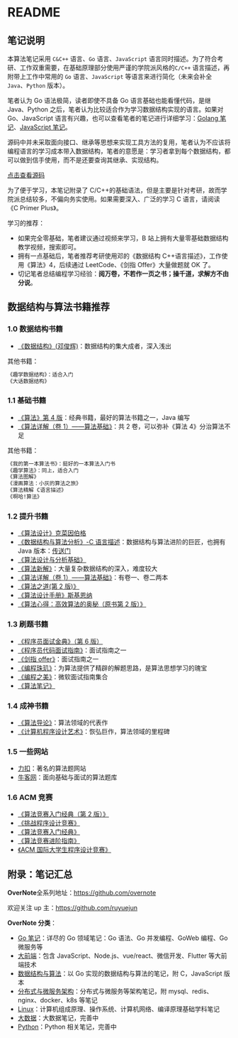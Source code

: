 # README

## 笔记说明

本算法笔记采用 `C&C++` 语言、`Go` 语言、`JavaScript` 语言同时描述。为了符合考研、工作双重需要，在基础原理部分使用严谨的学院派风格的`C/C++` 语言描述，再附带上工作中常用的 `Go` 语言、`JavaScript` 等语言来进行简化（未来会补全 `Java`、`Python` 版本）。

笔者认为 Go 语法极简，读者即使不具备 Go 语言基础也能看懂代码，是继 Java、Python 之后，笔者认为比较适合作为学习数据结构实现的语言。如果对 Go、JavaScript 语言有兴趣，也可以查看笔者的笔记进行详细学习：[Golang 笔记](https://github.com/overnote/over-golang)、[JavaScript 笔记](https://github.com/overnote/over-javascript)。

源码中并未采取面向接口、继承等思想来实现工具方法的复用，笔者认为不应该将编程语言的学习成本带入数据结构，笔者的意愿是：学习者拿到每个数据结构，都可以做到信手使用，而不是还要查询其继承、实现结构。

[点击查看源码](https://github.com/overnote/over-algorithm/tree/master/sources)

为了便于学习，本笔记附录了 C/C++的基础语法，但是主要是针对考研，故而学院派总结较多，不偏向务实使用。如果需要深入、广泛的学习 C 语言，请阅读《C Primer Plus》。

学习的推荐：

- 如果完全零基础，笔者建议通过视频来学习，B 站上拥有大量零基础数据结构教学视频，搜索即可。
- 拥有一点基础后，笔者推荐考研使用邓的《数据结构 C++语言描述》，工作使用《算法》4，后续通过 LeetCode、《剑指 Offer》大量做题就 OK 了。
- 切记笔者总结编程学习经验：**阅万卷，不若作一页之书；操千道，求解方不由分说**。

## 数据结构与算法书籍推荐

### 1.0 数据结构书籍

- [《数据结构》(邓俊辉)](https://book.douban.com/subject/25859528/)：数据结构的集大成者，深入浅出

其他书籍：

```txt
《趣学数据结构》：适合入门
《大话数据结构》
```

### 1.1 基础书籍

- [《算法》第 4 版](https://book.douban.com/subject/10432347/)：经典书籍，最好的算法书籍之一，Java 编写
- [《算法详解（卷 1）——算法基础》](https://book.douban.com/subject/30424415/)：共 2 卷，可以弥补《算法 4》分治算法不足

其他书籍：

```txt
《我的第一本算法书》：挺好的一本算法入门书
《趣学算法》：同上，适合入门
《算法图解》
《漫画算法：小灰的算法之旅》
《算法精解 C语言描述》
《啊哈!算法》
```

### 1.2 提升书籍

- [《算法设计》克菜因伯格](https://book.douban.com/subject/35391618/)
- [《数据结构与算法分析》-C 语言描述](https://book.douban.com/subject/4924153/)：数据结构与算法进阶的巨匠，也拥有 Java 版本：[传送门](https://book.douban.com/subject/26745780/)
- [《算法设计与分析基础》](https://book.douban.com/subject/26337727/)
- [《算法新解》](https://book.douban.com/subject/26931430/)：大量复杂数据结构的深入，难度较大
- [《算法详解（卷 1）——算法基础》](https://book.douban.com/subject/30424415/)：有卷一、卷二两本
- [《算法之道(第 2 版)》](https://book.douban.com/subject/10564644/)
- [《算法设计手册》斯基恩纳](https://book.douban.com/subject/4048566/)
- [《算法心得：高效算法的奥秘（原书第 2 版）》](https://book.douban.com/subject/25837031/)

### 1.3 刷题书籍

- [《程序员面试金典》（第 6 版）](https://book.douban.com/subject/34813624/)
- [《程序员代码面试指南》](https://book.douban.com/subject/26638586/)：面试指南之一
- [《剑指 offer》](https://book.douban.com/subject/27008702/)：面试指南之一
- [《编程珠玑》](https://book.douban.com/subject/3227098/)：为算法提供了精辟的解题思路，是算法思想学习的瑰宝
- [《编程之美》](https://book.douban.com/subject/3004255/)：微软面试指南集合
- [《算法笔记》](https://book.douban.com/subject/26827295/)

### 1.4 成神书籍

- [《算法导论》](https://book.douban.com/subject/1885170/)：算法领域的代表作
- [《计算机程序设计艺术》](https://book.douban.com/subject/1130500/)：恢弘巨作，算法领域的里程碑

### 1.5 一些网站

- [力扣](https://leetcode.com/)：著名的算法题网站
- [牛客网](https://www.nowcoder.com/)：面向基础与面试的算法题库

### 1.6 ACM 竞赛

- [《算法竞赛入门经典（第 2 版）》](https://book.douban.com/subject/25902102/)
- [《挑战程序设计竞赛》](https://book.douban.com/subject/24749842/)
- [《算法竞赛入门经典》](https://book.douban.com/subject/20254543)
- [《算法竞赛进阶指南》](https://book.douban.com/subject/30136932/)
- [《ACM 国际大学生程序设计竞赛》](https://book.douban.com/subject/20505391/)

## 附录：笔记汇总

**OverNote**全系列地址：<https://github.com/overnote>

欢迎关注 up 主：<https://github.com/ruyuejun>

**OverNote 分类**：

- [Go 笔记](https://github.com/overnote/over-golang)：详尽的 Go 领域笔记：Go 语法、Go 并发编程、GoWeb 编程、Go 微服务等
- [大前端](https://github.com/overnote/over-javascript)：包含 JavaScript、Node.js、vue/react、微信开发、Flutter 等大前端技术
- [数据结构与算法](https://github.com/overnote/over-algorithm)：以 Go 实现的数据结构与算法的笔记，附 C，JavaScript 版本
- [分布式与微服务架构](https://github.com/overnote/over-server)：分布式与微服务等架构笔记，附 mysql、redis、nginx、docker、k8s 等笔记
- [Linux](https://github.com/overnote/over-linux)：计算机组成原理、操作系统、计算机网络、编译原理基础学科笔记
- [大数据](https://github.com/overnote/over-bigdata)：大数据笔记，完善中
- [Python](https://github.com/overnote/over-python)：Python 相关笔记，完善中
